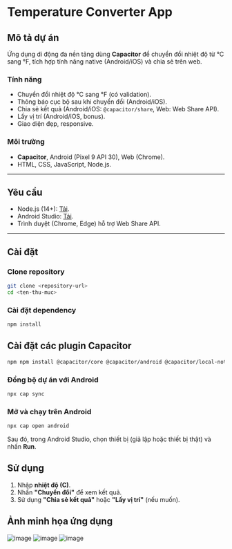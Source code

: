 # Temperature Converter App

## Mô tả dự án

Ứng dụng di động đa nền tảng dùng **Capacitor** để chuyển đổi nhiệt độ từ °C sang °F, tích hợp tính năng native (Android/iOS) và chia sẻ trên web.

### Tính năng
- Chuyển đổi nhiệt độ °C sang °F (có validation).
- Thông báo cục bộ sau khi chuyển đổi (Android/iOS).
- Chia sẻ kết quả (Android/iOS: `@capacitor/share`, Web: Web Share API).
- Lấy vị trí (Android/iOS, bonus).
- Giao diện đẹp, responsive.

### Môi trường
- **Capacitor**, Android (Pixel 9 API 30), Web (Chrome).
- HTML, CSS, JavaScript, Node.js.

---
## Yêu cầu
- Node.js (14+): [Tải](https://nodejs.org/).
- Android Studio: [Tải](https://developer.android.com/studio).
- Trình duyệt (Chrome, Edge) hỗ trợ Web Share API.

---
## Cài đặt

### Clone repository

```bash
git clone <repository-url>
cd <ten-thu-muc>
```

### Cài đặt dependency

```bash
npm install
```

## Cài đặt các plugin Capacitor

```bash
npm npm install @capacitor/core @capacitor/android @capacitor/local-notifications @capacitor/share @capacitor/geolocation
```

### Đồng bộ dự án với Android

```bash
npx cap sync
```


### Mở và chạy trên Android

```bash
npx cap open android
```

Sau đó, trong Android Studio, chọn thiết bị (giả lập hoặc thiết bị thật) và nhấn **Run**.

## Sử dụng

1. Nhập **nhiệt độ (C)**.
2. Nhấn **"Chuyển đổi"** để xem kết quả.
3. Sử dụng **"Chia sẻ kết quả"** hoặc **"Lấy vị trí"** (nếu muốn).

## Ảnh minh họa ứng dụng
![image](https://github.com/user-attachments/assets/ef18daed-99cb-4871-8694-527af7f11b09)
![image](https://github.com/user-attachments/assets/d18f07b5-a5e7-47a5-a310-435dad1524db)
![image](https://github.com/user-attachments/assets/d4576003-becf-4926-ace7-bddd3a13916c)

